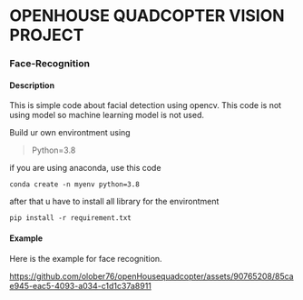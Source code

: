 # OPENHOUSE QUADCOPTER VISION PROJECT
### Face-Recognition

#### Description

This is simple code about facial detection using opencv. This code is not using model so machine learning model is not used.

Build ur own environtment using 
> Python=3.8

if you are using anaconda, use this code
```
conda create -n myenv python=3.8
```

after that u have to install all library for the environtment
``` 
pip install -r requirement.txt 
```

#### Example

Here is the example for face recognition.


https://github.com/olober76/openHousequadcopter/assets/90765208/85cae945-eac5-4093-a034-c1d1c37a8911

